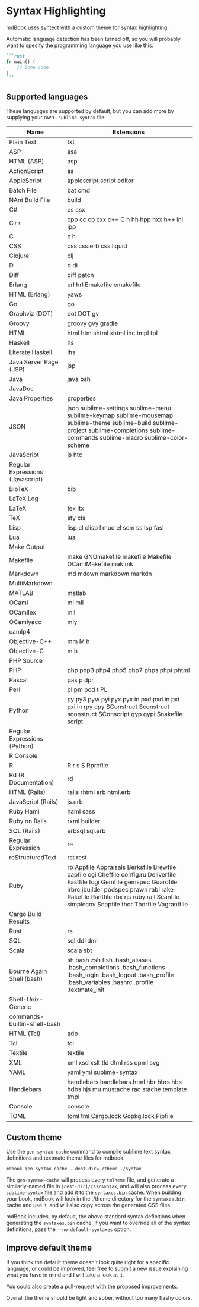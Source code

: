 # Syntax Highlighting

mdBook uses [syntect](https://docs.rs/syntect/4.6.0/syntect/) with a custom theme
for syntax highlighting.

Automatic language detection has been turned off, so you will probably want to
specify the programming language you use like this:

~~~markdown
```rust
fn main() {
    // Some code
}
```
~~~

## Supported languages

These languages are supported by default, but you can add more by supplying
your own `.sublime-syntax` file:

<!-- this list is generated by running `cargo run -- gen-syntax-cache --syntaxes-only` -->
<!-- which outputs a list of names -->

 Name | Extensions
 -----|-----------
 Plain Text | txt
 ASP | asa
 HTML (ASP) | asp
 ActionScript | as
 AppleScript | applescript script editor
 Batch File | bat cmd
 NAnt Build File | build
 C# | cs csx
 C++ | cpp cc cp cxx c++ C h hh hpp hxx h++ inl ipp
 C | c h
 CSS | css css.erb css.liquid
 Clojure | clj
 D | d di
 Diff | diff patch
 Erlang | erl hrl Emakefile emakefile
 HTML (Erlang) | yaws
 Go | go
 Graphviz (DOT) | dot DOT gv
 Groovy | groovy gvy gradle
 HTML | html htm shtml xhtml inc tmpl tpl
 Haskell | hs
 Literate Haskell | lhs
 Java Server Page (JSP) | jsp
 Java | java bsh
 JavaDoc | 
 Java Properties | properties
 JSON | json sublime-settings sublime-menu sublime-keymap sublime-mousemap sublime-theme sublime-build sublime-project sublime-completions sublime-commands sublime-macro sublime-color-scheme
 JavaScript | js htc
 Regular Expressions (Javascript) | 
 BibTeX | bib
 LaTeX Log | 
 LaTeX | tex ltx
 TeX | sty cls
 Lisp | lisp cl clisp l mud el scm ss lsp fasl
 Lua | lua
 Make Output | 
 Makefile | make GNUmakefile makefile Makefile OCamlMakefile mak mk
 Markdown | md mdown markdown markdn
 MultiMarkdown | 
 MATLAB | matlab
 OCaml | ml mli
 OCamllex | mll
 OCamlyacc | mly
 camlp4 | 
 Objective-C++ | mm M h
 Objective-C | m h
 PHP Source | 
 PHP | php php3 php4 php5 php7 phps phpt phtml
 Pascal | pas p dpr
 Perl | pl pm pod t PL
 Python | py py3 pyw pyi pyx pyx.in pxd pxd.in pxi pxi.in rpy cpy SConstruct Sconstruct sconstruct SConscript gyp gypi Snakefile script
 Regular Expressions (Python) | 
 R Console | 
 R | R r s S Rprofile
 Rd (R Documentation) | rd
 HTML (Rails) | rails rhtml erb html.erb
 JavaScript (Rails) | js.erb
 Ruby Haml | haml sass
 Ruby on Rails | rxml builder
 SQL (Rails) | erbsql sql.erb
 Regular Expression | re
 reStructuredText | rst rest
 Ruby | rb Appfile Appraisals Berksfile Brewfile capfile cgi Cheffile config.ru Deliverfile Fastfile fcgi Gemfile gemspec Guardfile irbrc jbuilder podspec prawn rabl rake Rakefile Rantfile rbx rjs ruby.rail Scanfile simplecov Snapfile thor Thorfile Vagrantfile
 Cargo Build Results | 
 Rust | rs
 SQL | sql ddl dml
 Scala | scala sbt
 Bourne Again Shell (bash) | sh bash zsh fish .bash_aliases .bash_completions .bash_functions .bash_login .bash_logout .bash_profile .bash_variables .bashrc .profile .textmate_init
 Shell-Unix-Generic | 
 commands-builtin-shell-bash | 
 HTML (Tcl) | adp
 Tcl | tcl
 Textile | textile
 XML | xml xsd xslt tld dtml rss opml svg
 YAML | yaml yml sublime-syntax
 Handlebars | handlebars handlebars.html hbr hbrs hbs hdbs hjs mu mustache rac stache template tmpl
 Console | console
 TOML | toml tml Cargo.lock Gopkg.lock Pipfile

## Custom theme

Use the `gen-syntax-cache` command to compile sublime text syntax definitions and textmate theme files for mdbook.

    mdbook gen-syntax-cache --dest-dir=./theme ./syntax

The `gen-syntax-cache` will process every `tmTheme` file, and generate a similarly-named file in `[dest-dir]/css/syntax`,
and will also process every `sublime-syntax` file and add it to the `syntaxes.bin` cache. When building your book,
mdBook will look in the ./theme directory for the `syntaxes.bin` cache and use it, and will also copy across the generated
CSS files.

mdBook includes, by default, the above standard syntax definitions when generating the `syntaxes.bin` cache. If you want to
override all of the syntax definitions, pass the `--no-default-syntaxes` option.

## Improve default theme

If you think the default theme doesn't look quite right for a specific language,
or could be improved, feel free to [submit a new
issue](https://github.com/rust-lang/mdBook/issues) explaining what you
have in mind and I will take a look at it.

You could also create a pull-request with the proposed improvements.

Overall the theme should be light and sober, without too many flashy colors.
